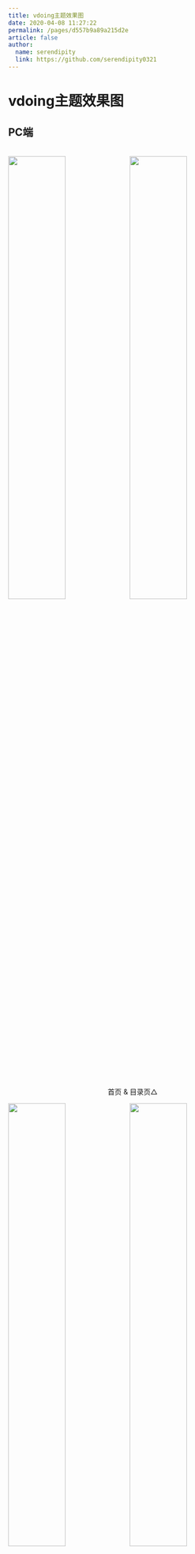 ```yaml
---
title: vdoing主题效果图
date: 2020-04-08 11:27:22
permalink: /pages/d557b9a89a215d2e
article: false
author:
  name: serendipity
  link: https://github.com/serendipity0321
---
```


# vdoing主题效果图

## PC端

<br/>
<img src="https://cdn.staticaly.com/gh/serendipity0321/image_store/blog/20200408125410.png" style="width:48%;"/>
<img src="https://cdn.staticaly.com/gh/serendipity0321/image_store/blog/20200408120138.png"  style="width:48%;" />
<p align="center">首页 & 目录页△</p>
<img src="https://cdn.staticaly.com/gh/serendipity0321/image_store/blog/20200408120144.png"  style="width:48%;" />
<img src="https://cdn.staticaly.com/gh/serendipity0321/image_store/blog/20200408120145.png"  style="width:48%;" />
<p align="center">文章详情页 & 时间轴页△</p>

## 首页个性化大图

<br/>
<img src="https://cdn.staticaly.com/gh/serendipity0321/image_store/blog/20200408125412.png" />
<p align="center">首页个性化大图△</p>

## 深色模式和阅读模式

<br/>
<img src="https://cdn.staticaly.com/gh/serendipity0321/image_store/blog/20200408125408.png"  style="width:48%;" />
<img src="https://cdn.staticaly.com/gh/serendipity0321/image_store/blog/20200408120139.png"  style="width:48%;" />
<p align="center">深色模式△</p>
<img src="https://cdn.staticaly.com/gh/serendipity0321/image_store/blog/20200408125409.png"  style="width:48%;" />
<img src="https://cdn.staticaly.com/gh/serendipity0321/image_store/blog/20200408120143.png"  style="width:48%;" />
<p align="center">阅读模式△</p>

## 移动端

<br/>
<img src="https://cdn.staticaly.com/gh/serendipity0321/image_store/blog/20200408120606.png" style="width:24%;" />
<img src="https://cdn.staticaly.com/gh/serendipity0321/image_store/blog/20200408120147.png" style="width:24%;" />
<img src="https://cdn.staticaly.com/gh/serendipity0321/image_store/blog/20200408120148.png" style="width:24%;" />
<img src="https://cdn.staticaly.com/gh/serendipity0321/image_store/blog/20200408130831.png" style="width:24%;" />
<p align="center">移动端效果△</p>

<style scoped>
    /* .content__default img{border: 1px solid #ccc;} */
</style>
